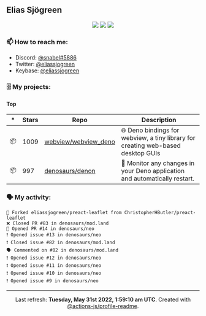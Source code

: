 ## Elias Sjögreen

<p align="center">
  <img src="https://img.shields.io/badge/🎂-dec. 2003-success" />
  <img src="https://img.shields.io/badge/🌎-Stockholm-informational" />
  <img src="https://img.shields.io/badge/👦-He/Him-informational" />
</p>

### 📫 How to reach me:

- Discord: [@snabel#5886](https://discord.com/users/267978757799673866)
- Twitter: [@eliassjogreen](https://twitter.com/eliassjogreen)
- Keybase: [@eliassjogreen](https://keybase.io/eliassjogreen)

### 🗄 My projects:

#### Top
|*|Stars|Repo|Description|
|---|---|---|---|
| 📦 | 1009 | [webview/webview_deno](https://github.com/webview/webview_deno) | 🌐 Deno bindings for webview, a tiny library for creating web-based desktop GUIs |
| 📦 | 997 | [denosaurs/denon](https://github.com/denosaurs/denon) | 👀 Monitor any changes in your Deno application and automatically restart. |

### 🗣 My activity:

```
🍴 Forked eliassjogreen/preact-leaflet from ChristopherHButler/preact-leaflet
❌ Closed PR #83 in denosaurs/mod.land
💪 Opened PR #14 in denosaurs/neo
❗️ Opened issue #13 in denosaurs/neo
❗️ Closed issue #82 in denosaurs/mod.land
🗣 Commented on #82 in denosaurs/mod.land
❗️ Opened issue #12 in denosaurs/neo
❗️ Opened issue #11 in denosaurs/neo
❗️ Opened issue #10 in denosaurs/neo
❗️ Opened issue #9 in denosaurs/neo
```

------------
<p align="center">Last refresh: <b>Tuesday, May 31st 2022, 1:59:10 am UTC</b>. Created with <a href=https://github.com/marketplace/actions/profile-readme>@actions-js/profile-readme</a>.</p>
